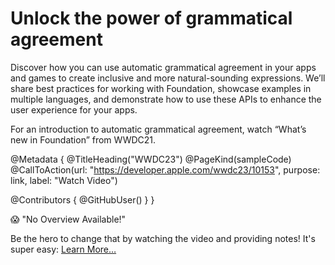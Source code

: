 # Unlock the power of grammatical agreement

Discover how you can use automatic grammatical agreement in your apps and games to create inclusive and more natural-sounding expressions. We’ll share best practices for working with Foundation, showcase examples in multiple languages, and demonstrate how to use these APIs to enhance the user experience for your apps.

For an introduction to automatic grammatical agreement, watch “What’s new in Foundation” from WWDC21.

@Metadata {
   @TitleHeading("WWDC23")
   @PageKind(sampleCode)
   @CallToAction(url: "https://developer.apple.com/wwdc23/10153", purpose: link, label: "Watch Video")

   @Contributors {
      @GitHubUser(<replace this with your GitHub handle>)
   }
}

😱 "No Overview Available!"

Be the hero to change that by watching the video and providing notes! It's super easy:
 [Learn More…](https://wwdcnotes.github.io/WWDCNotes/documentation/wwdcnotes/contributing)
